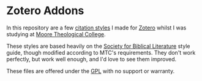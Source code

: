 # Zotero Addons

In this repository are a few [citation styles](//www.zotero.org/support/dev/citation_styles) I made for [Zotero](//zotero.org) whilst I was studying at [Moore Theological College](//moore.edu.au).

These styles are based heavily on the [Society for Biblical Literature](//www.sbl-site.org) style guide, though modified according to MTC's requirements. They don't work perfectly, but work well enough, and I'd love to see them improved.

These files are offered under the [GPL](LICENSE) with no support or warranty.
